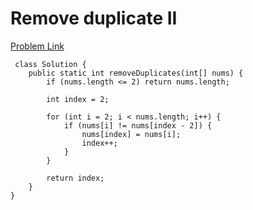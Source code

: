 # Remove duplicate II

[Problem Link](https://leetcode.com/problems/remove-duplicates-from-sorted-array-ii/description/?envType=study-plan-v2&envId=top-interview-150)

```
 class Solution {
    public static int removeDuplicates(int[] nums) {
        if (nums.length <= 2) return nums.length;

        int index = 2; 

        for (int i = 2; i < nums.length; i++) {
            if (nums[i] != nums[index - 2]) { 
                nums[index] = nums[i];
                index++;
            }
        }

        return index; 
    }
}
```

